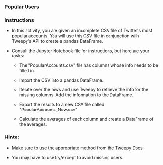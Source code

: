 ### Popular Users

### Instructions

* In this activity, you are given an incomplete CSV file of Twitter's most popular accounts. You will use this CSV file in conjunction with Tweepy's API to create a pandas DataFrame.

* Consult the Jupyter Notebook file for instructions, but here are your tasks:

  * The "PopularAccounts.csv" file has columns whose info needs to be filled in.

  * Import the CSV into a pandas DataFrame.

  * Iterate over the rows and use Tweepy to retrieve the info for the missing columns.  Add the information to the DataFrame.

  * Export the results to a new CSV file called "PopularAccounts_New.csv"

  * Calculate the averages of each column and create a DataFrame of the averages.

### Hints:

  * Make sure to use the appropriate method from the [Tweepy Docs](http://docs.tweepy.org/en/v3.5.0/api.html)

  * You may have to use try/except to avoid missing users.